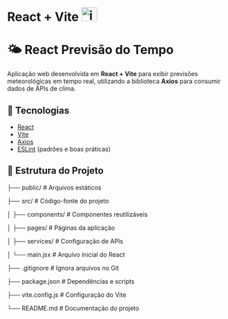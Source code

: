 # React + Vite  <img width="36" height="32" alt="image" src="https://github.com/user-attachments/assets/bb71e486-b1e4-4d74-9f0c-da38df3b913e" />


# 🌤️ React Previsão do Tempo

Aplicação web desenvolvida em **React + Vite** para exibir previsões meteorológicas em tempo real, utilizando a biblioteca **Axios** para consumir dados de APIs de clima.

## 🚀 Tecnologias

- [React](https://react.dev/)
- [Vite](https://vitejs.dev/)
- [Axios](https://axios-http.com/)
- [ESLint](https://eslint.org/) (padrões e boas práticas)

## 📂 Estrutura do Projeto


├── public/ # Arquivos estáticos


├── src/ # Código-fonte do projeto

│ ├── components/ # Componentes reutilizáveis

│ ├── pages/ # Páginas da aplicação

│ ├── services/ # Configuração de APIs

│ └── main.jsx # Arquivo inicial do React

├── .gitignore # Ignora arquivos no Git

├── package.json # Dependências e scripts

├── vite.config.js # Configuração do Vite

└── README.md # Documentação do projeto

